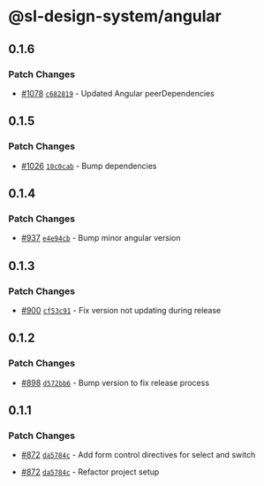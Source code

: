 # @sl-design-system/angular

## 0.1.6

### Patch Changes

- [#1078](https://github.com/sl-design-system/components/pull/1078) [`c682819`](https://github.com/sl-design-system/components/commit/c68281990d696106c99df9aed579ab316e6c7ec9) - Updated Angular peerDependencies

## 0.1.5

### Patch Changes

- [#1026](https://github.com/sl-design-system/components/pull/1026) [`10c0cab`](https://github.com/sl-design-system/components/commit/10c0cabf69a1c2561a3ce459ed0ac67c7ae1bd6b) - Bump dependencies

## 0.1.4

### Patch Changes

- [#937](https://github.com/sl-design-system/components/pull/937) [`e4e94cb`](https://github.com/sl-design-system/components/commit/e4e94cbae85ef09c029920db0cb0ac9c92939097) - Bump minor angular version

## 0.1.3

### Patch Changes

- [#900](https://github.com/sl-design-system/components/pull/900) [`cf53c91`](https://github.com/sl-design-system/components/commit/cf53c91431aa014d9345a99a8c2a5f803d2c0f10) - Fix version not updating during release

## 0.1.2

### Patch Changes

- [#898](https://github.com/sl-design-system/components/pull/898) [`d572bb6`](https://github.com/sl-design-system/components/commit/d572bb663a2225608e435638b23047b6750fbd2f) - Bump version to fix release process

## 0.1.1

### Patch Changes

- [#872](https://github.com/sl-design-system/components/pull/872) [`da5784c`](https://github.com/sl-design-system/components/commit/da5784ca4aec18bdd1b5326274e59e803d7859ec) - Add form control directives for select and switch

- [#872](https://github.com/sl-design-system/components/pull/872) [`da5784c`](https://github.com/sl-design-system/components/commit/da5784ca4aec18bdd1b5326274e59e803d7859ec) - Refactor project setup
